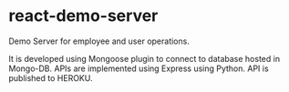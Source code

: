 # react-demo-server
 Demo Server for employee and user operations.
 
 It is developed using Mongoose plugin to connect to database hosted in Mongo-DB. APIs are implemented using Express using Python. API is published to HEROKU.
